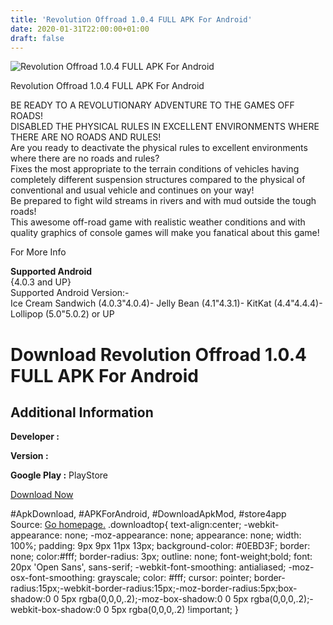 ```yaml
---
title: 'Revolution Offroad 1.0.4 FULL APK For Android'
date: 2020-01-31T22:00:00+01:00
draft: false
---
```


![Revolution Offroad 1.0.4 FULL APK For Android](https://i0.wp.com/apkhome.net/wp-content/uploads/2017/07/Revolution-Offroad-1.0.4.png "Revolution Offroad 1.0.4 FULL APK For Android")

  

Revolution Offroad 1.0.4 FULL APK For Android

BE READY TO A REVOLUTIONARY ADVENTURE TO THE GAMES OFF ROADS!  
DISABLED THE PHYSICAL RULES IN EXCELLENT ENVIRONMENTS WHERE THERE ARE NO ROADS AND RULES!  
Are you ready to deactivate the physical rules to excellent environments where there are no roads and rules?  
Fixes the most appropriate to the terrain conditions of vehicles having completely different suspension structures compared to the physical of conventional and usual vehicle and continues on your way!  
Be prepared to fight wild streams in rivers and with mud outside the tough roads!  
This awesome off-road game with realistic weather conditions and with quality graphics of console games will make you fanatical about this game!

For More Info

**Supported Android**  
{4.0.3 and UP}  
Supported Android Version:-  
Ice Cream Sandwich (4.0.3"4.0.4)- Jelly Bean (4.1"4.3.1)- KitKat (4.4"4.4.4)- Lollipop (5.0"5.0.2) or UP

Download Revolution Offroad 1.0.4 FULL APK For Android
======================================================

Additional Information
----------------------

**Developer :**

**Version :**

**Google Play :** PlayStore

  

[Download Now](https://store4app.co/post/revolution-offroad-1-0-4-full-apk-for-android_1573670795)

  
#ApkDownload, #APKForAndroid, #DownloadApkMod, #store4app  
Source: [Go homepage.](https://store4app.co/post/revolution-offroad-1-0-4-full-apk-for-android_1573670795) .downloadtop{ text-align:center; -webkit-appearance: none; -moz-appearance: none; appearance: none; width: 100%; padding: 9px 9px 11px 13px; background-color: #0EBD3F; border: none; color:#fff; border-radius: 3px; outline: none; font-weight;bold; font: 20px 'Open Sans', sans-serif; -webkit-font-smoothing: antialiased; -moz-osx-font-smoothing: grayscale; color: #fff; cursor: pointer; border-radius:15px;-webkit-border-radius:15px;-moz-border-radius:5px;box-shadow:0 0 5px rgba(0,0,0,.2);-moz-box-shadow:0 0 5px rgba(0,0,0,.2);-webkit-box-shadow:0 0 5px rgba(0,0,0,.2) !important; }